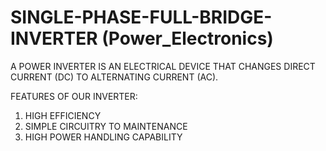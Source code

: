 # SINGLE-PHASE-FULL-BRIDGE-INVERTER (Power_Electronics)
A POWER INVERTER IS AN ELECTRICAL DEVICE THAT CHANGES DIRECT CURRENT (DC) TO ALTERNATING CURRENT (AC).


FEATURES OF OUR INVERTER:
1. HIGH EFFICIENCY
2. SIMPLE CIRCUITRY TO MAINTENANCE
3. HIGH POWER HANDLING CAPABILITY


